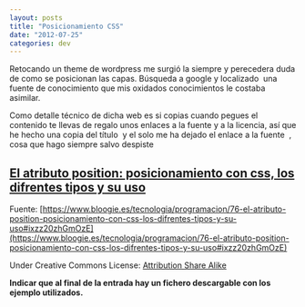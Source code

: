 ```yaml
---
layout: posts
title: "Posicionamiento CSS"
date: "2012-07-25"
categories: dev
---
```


Retocando un theme de wordpress me surgió la siempre y perecedera duda de como se posicionan las capas. Búsqueda a google y localizado  una fuente de conocimiento que mis oxidados conocimientos le costaba asimilar.

Como detalle técnico de dicha web es si copias cuando pegues el  contenido te llevas de regalo unos enlaces a la fuente y a la licencia, así que he hecho una copia del título  y el solo me ha dejado el enlace a la fuente  , cosa que hago siempre salvo despiste

## [El atributo position: posicionamiento con css, los difrentes tipos y su uso](https://www.bloogie.es/tecnologia/programacion/76-el-atributo-position-posicionamiento-con-css-los-difrentes-tipos-y-su-uso)

Fuente: [https://www.bloogie.es/tecnologia/programacion/76-el-atributo-position-posicionamiento-con-css-los-difrentes-tipos-y-su-uso#ixzz20zhGmOzE](https://www.bloogie.es/tecnologia/programacion/76-el-atributo-position-posicionamiento-con-css-los-difrentes-tipos-y-su-uso#ixzz20zhGmOzE)

Under Creative Commons License: [Attribution Share Alike](https://creativecommons.org/licenses/by-sa/3.0)

**Indicar que al final de la entrada hay un fichero descargable con los ejemplo utilizados.**
